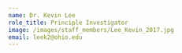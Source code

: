 ```yaml
---
name: Dr. Kevin Lee
role_title: Principle Investigator
image: /images/staff_members/Lee_Kevin_2017.jpg
email: leek2@ohio.edu
---
```

